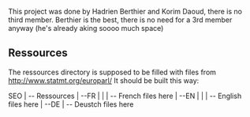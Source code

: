 This project was done by Hadrien Berthier and Korim Daoud, there is no third member. Berthier is the best, there is no need for a 3rd member anyway (he's already aking soooo much space)

## Ressources ##

The ressources directory is supposed to be filled with files from http://www.statmt.org/europarl/
It should be built this way:

SEO
|
-- Ressources
   |
   --FR
   | |
   |  -- French files here
   |
   --EN
   | |
   | -- English files here
   |
   --DE
     |
     -- Deustch files here